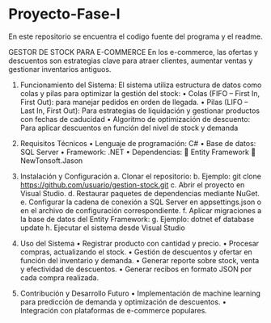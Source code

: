 # Proyecto-Fase-I
En este repositorio se encuentra el codigo fuente del programa y el readme.

GESTOR DE STOCK PARA E-COMMERCE
En los e-commerce, las ofertas y descuentos son estrategias clave para atraer clientes, aumentar ventas y gestionar inventarios antiguos.

1.	Funcionamiento del Sistema: El sistema utiliza estructura de datos como colas y pilas para optimizar la gestión del stock:
•	Colas (FIFO – First In, First Out): para manejar pedidos en orden de llegada.
•	Pilas (LIFO – Last In, First Out): Para estrategias de liquidación y gestionar productos con fechas de caducidad
•	Algoritmo de optimización de descuento: Para aplicar descuentos en función del nivel de stock y demanda
      
2.	Requisitos Técnicos
•	Lenguaje de programación: C#
•	Base de datos: SQL Server
•	Framework: .NET
•	Dependencias:
   	Entity Framework
   	NewTonsoft.Jason

3.	Instalación y Configuración
a.	Clonar el repositorio:
b.	Ejemplo: git clone https://github.com/usuario/gestion-stock.git
c.	Abrir el proyecto en Visual Studio.
d.	Restaurar paquetes de dependencias mediante NuGet.
e.	Configurar la cadena de conexión a SQL Server en appsettings.json o en el archivo de configuración correspondiente.
f.	Aplicar migraciones a la base de datos del Entity Framework:
g.	Ejemplo: dotnet ef database update
h.	Ejecutar el sistema desde Visual Studio

4.	Uso del Sistema
•	Registrar producto con cantidad y precio.
•	Procesar compras, actualizando el stock.
•	Gestión de descuentos y ofertar en función del inventario y demanda.
•	Generar reporte sobre stock, venta y efectividad de descuentos.
•	Generar recibos en formato JSON por cada compra realizada.


5.	Contribución y Desarrollo Futuro
•	Implementación de machine learning para predicción de demanda y optimización de descuentos.
•	Integración con plataformas de e-commerce populares.


